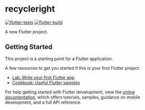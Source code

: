 # recycleright

[![flutter-tests](https://github.com/RecycleRightCSE403/RecycleRight/actions/workflows/flutter_tests.yaml/badge.svg)](https://github.com/RecycleRightCSE403/RecycleRight/actions/workflows/flutter_tests.yaml)
[![flutter-build](https://github.com/RecycleRightCSE403/RecycleRight/actions/workflows/flutter_build.yaml/badge.svg)](https://github.com/RecycleRightCSE403/RecycleRight/actions/workflows/flutter_build.yaml)

A new Flutter project.

## Getting Started

This project is a starting point for a Flutter application.

A few resources to get you started if this is your first Flutter project:

- [Lab: Write your first Flutter app](https://docs.flutter.dev/get-started/codelab)
- [Cookbook: Useful Flutter samples](https://docs.flutter.dev/cookbook)

For help getting started with Flutter development, view the
[online documentation](https://docs.flutter.dev/), which offers tutorials,
samples, guidance on mobile development, and a full API reference.
